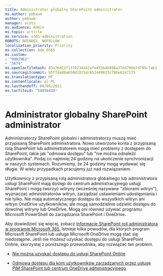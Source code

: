 ```yaml
---
title: Administrator globalny SharePoint administrator
ms.author: pebaum
author: pebaum
manager: scotv
ms.audience: Admin
ms.topic: article
ms.service: o365-administration
ROBOTS: NOINDEX, NOFOLLOW
localization_priority: Priority
ms.collection: Adm_O365
ms.custom:
- "9002962"
- "5674"
ms.openlocfilehash: 03a76d22f1370234442afe455b4b898a37dd796b7d795c7ab1190ddd3102ae11
ms.sourcegitcommit: b5f7da89a650d2915dc652449623c78be6247175
ms.translationtype: MT
ms.contentlocale: pl-PL
ms.lasthandoff: 08/05/2021
ms.locfileid: "54056428"
---
```

# <a name="global-and-sharepoint-admin"></a>Administrator globalny SharePoint administrator

Administratorzy SharePoint globalni i administratorzy muszą mieć przypisaną SharePoint administratora. Nowo utworzone konta z przypisaną rolą SharePoint lub administratorem mogą mieć problemy z dostępem do SharePoint, takie jak "odmowa dostępu" lub "nie można odnaleźć użytkownika". Podaj co najmniej 24 godziny na ukończenie synchronizacji w naszych systemach. Rozumiemy, że 24 godziny mogą wydawać się długie. W wielu przypadkach pracujemy już nad rozwiązaniem.

Użytkownicy z przypisaną rolą administratora globalnego lub administratora usługi SharePoint mają dostęp do centrum administracyjnego usługi SharePoint i mogą tworzyć witryny (wcześniej nazywane "zbiorami witryn"), wyznaczać administratorów witryn, zarządzać ustawieniami udostępniania i nie tylko. Nie mają automatycznego dostępu do wszystkich witryn ani witryn OneDrive użytkowników, ale mogą samodzielnie udzielić dostępu do dowolnej witryny lub OneDrive. Mogą oni również używać programu Microsoft PowerShell do zarządzania SharePoint i OneDrive.

Aby dowiedzieć się więcej, zobacz [Informacje SharePoint roli administratora w programie Microsoft 365.](https://docs.microsoft.com/sharepoint/sharepoint-admin-role)
Istnieje kilka powodów, dla których program Microsoft SharePoint lub usługa Microsoft OneDrive mogą stać się niedostępne. Jeśli nie możesz uzyskać dostępu do usługi SharePoint Online, skorzystaj z poniższego przewodnika, aby rozwiązać ten problem.

- [Nie można uzyskać dostępu do usługi SharePoint Online](https://docs.microsoft.com/sharepoint/troubleshoot/sharing-and-permissions/sharepoint-online-inaccessible)

- [Odmowa dostępu dla kont użytkowników zarządzanych przez usługę PIM SharePoint lub centrum OneDrive administracyjnego](https://docs.microsoft.com/sharepoint/troubleshoot/administration/access-denied-to-pim-user-accounts)